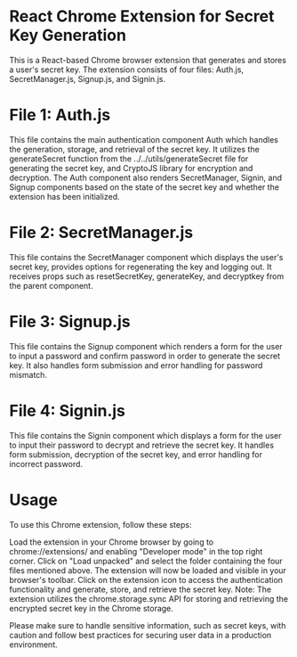# React Chrome Extension for Secret Key Generation

This is a React-based Chrome browser extension that generates and stores a user's secret key. The extension consists of four files: Auth.js, SecretManager.js, Signup.js, and Signin.js.

# File 1: Auth.js

This file contains the main authentication component Auth which handles the generation, storage, and retrieval of the secret key. It utilizes the generateSecret function from the ../../utils/generateSecret file for generating the secret key, and CryptoJS library for encryption and decryption. The Auth component also renders SecretManager, Signin, and Signup components based on the state of the secret key and whether the extension has been initialized.

# File 2: SecretManager.js

This file contains the SecretManager component which displays the user's secret key, provides options for regenerating the key and logging out. It receives props such as resetSecretKey, generateKey, and decryptkey from the parent component.

# File 3: Signup.js

This file contains the Signup component which renders a form for the user to input a password and confirm password in order to generate the secret key. It also handles form submission and error handling for password mismatch.

# File 4: Signin.js

This file contains the Signin component which displays a form for the user to input their password to decrypt and retrieve the secret key. It handles form submission, decryption of the secret key, and error handling for incorrect password.

# Usage

To use this Chrome extension, follow these steps:

Load the extension in your Chrome browser by going to chrome://extensions/ and enabling "Developer mode" in the top right corner.
Click on "Load unpacked" and select the folder containing the four files mentioned above.
The extension will now be loaded and visible in your browser's toolbar.
Click on the extension icon to access the authentication functionality and generate, store, and retrieve the secret key.
Note: The extension utilizes the chrome.storage.sync API for storing and retrieving the encrypted secret key in the Chrome storage.

Please make sure to handle sensitive information, such as secret keys, with caution and follow best practices for securing user data in a production environment.
